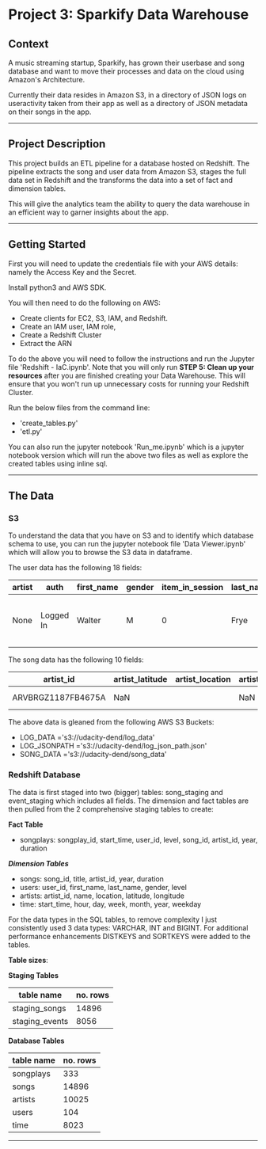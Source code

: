 # Project 3: Sparkify Data Warehouse

## Context
A music streaming startup, Sparkify, has grown their userbase and song database and want to move their processes and data on the cloud using Amazon's Architecture.

Currently their data resides in Amazon S3, in a directory of JSON logs on useractivity taken from their app as well as a directory of JSON metadata on their songs in the app.

---

## Project Description
This project builds an ETL pipeline for a database hosted on Redshift. The pipeline extracts the song and user data from Amazon S3, stages the full data set in Redshift and the transforms the data into a set of fact and dimension tables. 

This will give the analytics team the ability to query the data warehouse in an efficient way to garner insights about the app.

---

## Getting Started
First you will need to update the credentials file with your AWS details: namely the Access Key and the Secret.

Install python3 and AWS SDK.

You will then need to do the following on AWS:
* Create clients for EC2, S3, IAM, and Redshift.
* Create an IAM user, IAM role, 
* Create a Redshift Cluster
* Extract the ARN

To do the above you will need to follow the instructions and run the Jupyter file 'Redshift - IaC.ipynb'. Note that you will only run **STEP 5: Clean up your resources** after you are finished creating your Data Warehouse. This will ensure that you won't run up unnecessary costs for running your Redshift Cluster.

Run the below files from the command line:
* 'create_tables.py'
* 'etl.py'

You can also run the jupyter notebook 'Run_me.ipynb' which is a jupyter notebook version which will run the above two files as well as explore the created tables using inline sql.

---
## The Data

### S3
To understand the data that you have on S3 and to identify which database schema to use, you can run the jupyter notebook file 'Data Viewer.ipynb' which will allow you to browse the S3 data in dataframe.

The user data has the following 18 fields:

| artist | auth | first_name | gender | item_in_session | last_name | length | level | location | method | page | registration | session_id | song | status | ts | user_agent | user_id |
|---|---|---|---|---|---|---|---|---|---|---|---|---|---|---|---|---|---|
| None | Logged In | Walter | M | 0 | Frye | NaN | free | San Francisco-Oakland-Hayward, CA | GET | Home | 1540919166796 | 38 | None | 200 | 1541105830796 | "Mozilla/5.0 (Macintosh; Intel Mac OS X 10_9_4... | 39 |

The song data has the following 10 fields:

| artist_id | artist_latitude | artist_location | artist_longitude | artist_name | duration | num_songs | song_id | title | year | 
|---|---|---|---|---|---|---|---|---|---|
|ARVBRGZ1187FB4675A|NaN||NaN|Gwen Stefani|290.55955|1|SORRZGD12A6310DBC3|Harajuku Girls|2004|

The above data is gleaned from the following AWS S3 Buckets:
* LOG_DATA ='s3://udacity-dend/log_data'
* LOG_JSONPATH ='s3://udacity-dend/log_json_path.json'
* SONG_DATA ='s3://udacity-dend/song_data'

### Redshift Database
The data is first staged into two (bigger) tables: song_staging and event_staging which includes all fields.
The dimension and fact tables are then pulled from the 2 comprehensive staging tables to create:

**Fact Table**
* songplays: songplay_id, start_time, user_id, level, song_id, artist_id, year, duration

***Dimension Tables***
* songs: song_id, title, artist_id, year, duration
* users: user_id, first_name, last_name, gender, level
* artists: artist_id, name, location, latitude, longitude
* time: start_time, hour, day, week, month, year, weekday


For the data types in the SQL tables, to remove complexity I just consistently used 3 data types: VARCHAR, INT and BIGINT. For additional performance enhancements DISTKEYS and SORTKEYS were added to the tables.

**Table sizes**:

**Staging Tables**

| table name | no. rows |
|---|---|
|staging_songs|14896|
|staging_events|8056|

**Database Tables**

| table name | no. rows |
|---|---|
|songplays|333|
|songs|14896|
|artists|10025|
|users|104|
|time|8023|


---




